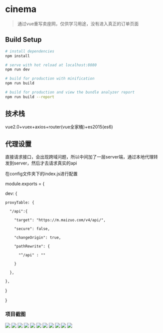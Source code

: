 # cinema

> 通过vue重写卖座网，仅供学习用途，没有进入真正的订单页面

## Build Setup

``` bash
# install dependencies
npm install

# serve with hot reload at localhost:8080
npm run dev

# build for production with minification
npm run build

# build for production and view the bundle analyzer report
npm run build --report
```

## 技术栈
vue2.0+vuex+axios+router(vue全家桶)+es2015(es6)

## 代理设置
直接请求接口，会出现跨域问题，所以中间加了一层server端，通过本地代理转发到server，然后才去请求真实的api

在config文件夹下的index.js进行配置

module.exports = {

  dev: {

    proxyTable: {

      "/api":{

        "target": "https://m.maizuo.com/v4/api/",

        "secure": false,

        "changeOrigin": true,

        "pathRewrite": {

          "^/api" : ""

        }

      },

    },

  }

}

### 项目截图
![](https://github.com/yufengji/cinema/blob/master/static/project-pic/home.jpg?raw=true)
![](https://github.com/yufengji/cinema/blob/master/static/project-pic/pic10.jpg?raw=true)
![](https://github.com/yufengji/cinema/blob/master/static/project-pic/pic1.jpg?raw=true)
![](https://github.com/yufengji/cinema/blob/master/static/project-pic/pic2.jpg?raw=true)
![](https://github.com/yufengji/cinema/blob/master/static/project-pic/pic3.jpg?raw=true)
![](https://github.com/yufengji/cinema/blob/master/static/project-pic/pic4.jpg?raw=true)
![](https://github.com/yufengji/cinema/blob/master/static/project-pic/pic5.jpg?raw=true)
![](https://github.com/yufengji/cinema/blob/master/static/project-pic/pic6.jpg?raw=true)
![](https://github.com/yufengji/cinema/blob/master/static/project-pic/pic7.jpg?raw=true)
![](https://github.com/yufengji/cinema/blob/master/static/project-pic/pic8.jpg?raw=true)
![](https://github.com/yufengji/cinema/blob/master/static/project-pic/pic9.jpg?raw=true)
